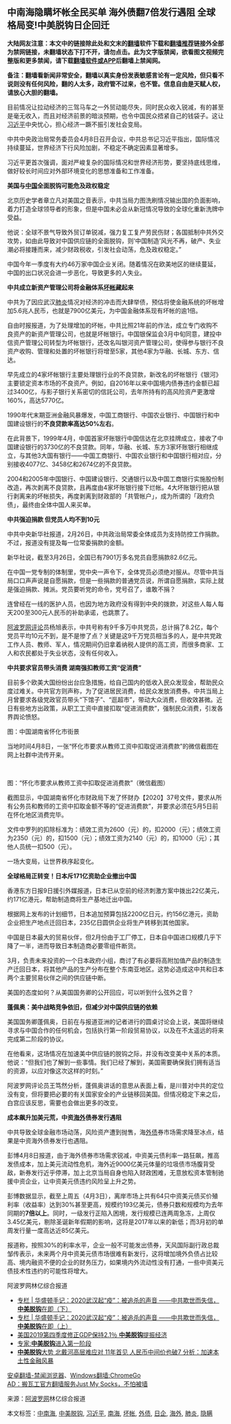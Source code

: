  <h2>中南海隐瞒坏帐全民买单 海外债翻7倍发行遇阻 全球格局变!中美脱钩日企回迁</h2> <p class="notice"><b>大陆网友注意：本文中的链接除此处和文末的<a href="https://github.com/bannedbook/fanqiang" >翻墙</a>软件下载和<a href="https://github.com/killgcd/justmysocks/blob/master/README.md">翻墙推荐</a>链接外全部为禁网链接，未翻墙状态下打不开，请勿点击。此为文字版禁闻，欲看图文视频完整版和更多禁闻，请下载<a href="https://github.com/bannedbook/fanqiang">翻墙软件或APP</a>后翻墙上禁闻网。</p><p>备注：翻墙看新闻非常安全，翻墙以真实身份发表敏感言论有一定风险，但只看不说则没有任何风险，翻的人太多，政府管不过来，也不管。信息自由是天赋人权，请放心大胆的翻墙。</b></p>  <div class="entry"> <p id="conimg">目前情况让拉动经济的三驾马车之一外贸动能尽失，同时民众收入锐减，有的甚至是毫无收入，而且对经济前景的暗淡预期，也令中国民众捂紧自己的钱袋子。这让<a href="https://www.bannedbook.org/bnews/tag/%e4%b9%a0%e8%bf%91%e5%b9%b3/" class="st_tag internal_tag" rel="tag" title="标签 习近平 下的日志">习近平</a>中央忧心，担心经济一蹶不振引发社会变局。</p> <p>中共中央政治局常务委员会4月8日召开会议，中共总书记习近平指出，国际情况持续蔓延，世界经济下行风险加剧，不稳定不确定因素显著增多。</p> <p>习近平更首次强调，面对严峻复杂的国际情况和世界经济形势，要坚持底线思维，做好较长时间应对外部环境变化的思想准备和工作准备。</p> <p><strong>美国与<span class='wp_keywordlink_affiliate'><a href="https://www.bannedbook.org/" title="中国" target="_blank">中国</a></span>全面脱钩可能危及政权稳定</strong></p> <p>北京历史学者章立凡对美国之音表示，中共当局力图洗刷情况输出国的负面影响，着力打造全球领导者的形象，但是中国未必会从新冠情况导致的全球化重新洗牌中受益。</p> <p>他说：全球不景气导致外贸订单锐减，强力复工复产劳民伤财；各国抵制中共外交攻势，如由此导致对中国供应链的全面脱钩，则‘中国制造’风光不再，破产、失业潮必将接踵而来，减少财政税收，引发社会动荡，危及政权稳定。”</p> <p>中国今年一季度有大约46万家中国企业关闭。随着情况在欧美地区的继续蔓延，中国的出口状况会进一步恶化，导致更多的人失业。</p> <p><strong>中共成立新资产管理公司将金融体系<a href="https://www.bannedbook.org/bnews/tag/%E5%9D%8F%E5%B8%90/" class="st_tag internal_tag" rel="tag" title="标签 坏帐 下的日志">坏帐</a>藏起来</strong></p> <p>中共为了因应武汉<a href="https://www.bannedbook.org/bnews/tag/%e8%82%ba%e7%82%8e/" class="st_tag internal_tag" rel="tag" title="标签 肺炎 下的日志">肺炎</a>情况对经济的冲击而大肆举债，预估将使金融系统的坏帐增加5.6兆人民币，也就是7900亿美元，为中国金融体系现有坏帐的逾1倍。</p> <p>自由时报报道，为了处理增加的坏帐，中共比照21年前的作法，成立专门收购不良资产的新资产管理公司，也就是坏帐银行。中国银保监会3月中旬同意，建投中信资产管理公司转型为坏帐银行，还改名叫银河资产管理公司，使得参与银行不良资产收购、管理和处置的坏帐银行将增至5家，其他4家为华融、长城、东方、信达。</p> <p>早先成立的4家坏帐银行主要处理银行业的不良贷款，新改名的坏帐银行《银河》主要锁定资本市场的不良资产。例如，自2016年以来中国境内债券违约金额已超过3400亿，与影子银行关系密切的信託公司，去年所持有的高风险资产更激增160%，高达5770亿。</p>  <p>1990年代末期亚洲金融风暴爆发，中国工商银行、中国农业银行、中国银行和中国建设银行的<strong>不良贷款率高达50%左右</strong>。</p> <p>在此背景下，1999年4月，中国首家坏账银行中国信达在北京挂牌成立，接收了中国建设银行的3730亿的不良贷款。同年，华融、长城、东方3家坏账银行相继成立，与其他3大国有银行——中国工商银行、中国农业银行和中国银行相对应，分别接收4077亿、3458亿和2674亿的不良贷款。</p> <p>2004和2005年中国银行、中国建设银行、交通银行以及中国工商银行实施股份制改造，再次剥离不良贷款，且再度由4家坏账银行接下烂帐。4大坏账银行把从银行剥离来的坏帐损失，再度剥离到财政部的「共管帐户」，成为所谓的「政府负债」，最终由全体中国人来买单。</p> <p><strong>中共强迫捐款 但党员人均不到10元</strong></p> <p>中共中央新华社报道，2月26日，中共政治局常委全体成员为支持防控工作捐款。不过，报道没有提及每一位常委捐款的金额。</p> <p>新华社说，截至3月26日，全国已有7901万多名党员自愿捐款82.6亿元。</p> <p>在中国一党专制的体制里，党中央一声令下，全体党员必须绝对服从。尽管中共当局口口声声说是自愿捐款，但是一些捐款的普通党员说，所谓自愿捐款，实际上就是强迫捐款、摊派。党员要听党的命令，党号召了，谁敢不捐？</p> <p>连曾经在一线的医护人员，也因为地方政府没有得到中央的拨款，对这些人每人每天200至300元人民币的补助承诺，也跳票了。</p> <p><span class='wp_keywordlink_affiliate'><a href="https://www.aboluowang.com/" title="阿波罗网" target="_blank">阿波罗网</a></span><span class='wp_keywordlink_affiliate'><a href="https://www.bannedbook.org/bnews/comments/" title="新闻评论" target="_blank">评论</a></span>员杨旭表示，中共号称有9千多万中共党员，总计捐了8.2亿，每个党员平均10元不到，是不是惨了点？关键是这9千万党员相当多的人，是中共党政工作人员、教师、军人，情况期间仍旧拿着纳税人提供的高工资，而很多商家、工人和农民都处于失业状态，没有任何收入。</p> <p><strong>中共要求官员带头消费 湖南强扣教师工资“促消费”</strong></p> <p>目前多个欧美大国纷纷出台应急措施，给自己国内的低收入民众发现金，帮助民众度过难关。中共官方则声称，为了促进居民消费，给民众发放消费券。中共当局上月曾要求各级党政官员带头“下馆子”、“逛超市”，带动大众消费，但收效甚微。近日有些地方出政策，从职工工资中直接扣取“促进消费款”，强制民众消费，引发各界舆论愤怒。</p>  <p>图：中国湖南省怀化市街景</p> <p>当地时间4月8日，一张“怀化市要求从教师工资中扣取促进消费款”的微信截图在网上社群中流传开来。</p> <p>&nbsp;</p> <p>图：“怀化市要求从教师工资中扣取促进消费款”（微信截图）</p> <p>截图显示，中国湖南省怀化市财政局下发了怀财办【2020】37号文件，要求从所有公务员和教师的工资中扣取金额不等的“促进消费款”，并要求必须在5月5日前在怀化地区消费完毕。</p> <p>文件中罗列的扣除标准为：绩效工资为2600（元）的，扣2000（元）；绩效工资为2350（元）的，扣1500（元）；绩效工资为2140（元）的，扣1000（元）；其他人员统一扣500（元）。</p> <p>一场大变局，让世界秩序起变化。</p> <p><strong>全球格局正转变！日本斥171亿资助企业撤出中国</strong></p> <p>香港东方日报9日援引外媒报道，日本已从空前的经济刺激方案中拨出22亿美元，约171亿港元，帮助制造商将生产基地迁出中国。</p> <p>根据网上发布的计划细节，日本追加预算包括2200亿日元，约156亿港元，资助企业把生产地点迁回日本，235亿日圆供企业将生产转移到其他国家。</p> <p>中国是日本最大的贸易伙伴，但2月份由于工厂停工，日本自中国进口规模几乎下降了一半，进而导致日本制造商必要零组件断货。</p>  <p>3月，负责未来投资的一个日本政府小组，商讨了有必要将高附加值产品的制造生产迁回日本，将其他产品的生产分布在整个东南亚地区。这势必造成这中共和日本两个主要贸易伙伴之间的供应链中断。</p> <p>美国的态度如何？从美国国务卿的公开回应，可以听到什么弦外之音？</p> <p><strong>蓬佩奥：美中战略竞争依旧，但减少对中国供应链的依赖</strong></p> <p>美国国务卿蓬佩奥，日前在与报道亚洲的记者进行的圆桌讨论会上说，美国将继续寻求与中国合作的任何机会，包括执行第一阶段贸易协议，以及在不太遥远的将来完成第二阶段的协议。</p> <p>在他看来，这场情况在加速美中供应链的脱钩之际，并没有改变美中关系的本质。他说：“但我们也了解到一些事情。我们已经了解到，美国需要确保我们拥有适当的资源，以应对像这次这样的时刻。”</p> <p>阿波罗网评论员王笃然分析，蓬佩奥讲话的意思从表面上看，是川普对中共的定位没有变，但将要把必要的有关国家安全的产业链移回美国。但情况稳定下来之后，白宫应该反思，需要也会做出更多的改变。</p> <p><strong>成本飙升加美元荒，中资<a href="https://www.bannedbook.org/bnews/tag/%E6%B5%B7%E5%A4%96/" class="st_tag internal_tag" rel="tag" title="标签 海外 下的日志">海外</a>债券发行遇阻</strong></p> <p>中共导致全球金融市场动荡，风险资产遭到抛售，海<a href="https://www.bannedbook.org/bnews/tag/%E5%A4%96%E5%80%BA/" class="st_tag internal_tag" rel="tag" title="标签 外债 下的日志">外债</a>券市场需求降至冰点，结果是中资海外债券发行也遇阻。</p> <p>彭博4月8日报道，由于海外债券市场需求锐减，中资美元债利率一路狂飙，推高发债成本，加上美元流动性危机，海外近9000亿美元体量的垃圾债市场腹背受敌，新券发行近乎停滞，加上北京当局自身也陷入财政困难，无意放松资本管制驰援中资企业，让中资美元债违约风险呈上升之势。</p> <p>彭博数据显示，截至上周五（4月3日），离岸市场上共有64只中资美元债买价殖利率（收益率）达到30%甚至更高，规模约193亿美元，债券只数和规模均为去年同期的<strong>7倍以上</strong>。同时，一级发行正陷入困境，发行规模已连两周急冻，上周仅3.45亿美元，剔除圣诞新年假期的影响，这将是2017年以来的新低；而3月初的单周发行量一度高达近85亿美元。</p> <p>报道称，按照30%的利率水平，企业一般不可能发出债券，天风国际副行政总裁邹传表示，未来两个月中资美元债市场很难有新发行，这将增加境外负债占比较高、境内融资不便的企业的财务压力，如果境内外流动性没有打通，一些中资美元债技术性违约的可能性将增大。</p>  <p>阿波罗网林亿综合报道</p> <ul class='op-related-articles' title='相关阅读'> <li><a href='https://www.bannedbook.org/bnews/ssgc/20200317/1294831.html' target='_blank'>专栏 | 华盛顿手记：2020武汉起“疫”：被追杀的声音 ——中共欺世而失信，<b>中美脱钩</b>在即（下）</a></li> <li><a href='https://www.bannedbook.org/bnews/ssgc/20200311/1291767.html' target='_blank'>专栏 | 华盛顿手记：2020武汉起“疫”：被追杀的声音 ——中共欺世而失信，<b>中美脱钩</b>在即（上）</a></li> <li><a href='https://www.bannedbook.org/bnews/comments/20200228/1284809.html' target='_blank'>美国2019第四季度修正GDP保持2.1％ <b>中美脱钩</b>提振经济</a></li> <li><a href='https://www.bannedbook.org/bnews/worldnews/usa/20191213/1240206.html' target='_blank'>专家:<b>中美脱钩</b>进入第一阶段</a></li> <li><a href='https://www.bannedbook.org/bnews/topimagenews/20190808/1171619.html' target='_blank'><b>中美脱钩</b>大势 北戴河高层难应对 11年首见 人民币中间价也破7 分析：加速本土性金融风暴</a></li> </ul> <div class="texttj"> <a href="https://github.com/bannedbook/fanqiang/wiki/%E5%AE%89%E5%8D%93%E7%BF%BB%E5%A2%99-%E7%A6%81%E9%97%BB%E6%B5%8F%E8%A7%88%E5%99%A8" target="_blank">安卓翻墙-禁闻浏览器</a>、<a href="https://github.com/bannedbook/fanqiang/wiki/Chrome%E4%B8%80%E9%94%AE%E7%BF%BB%E5%A2%99%E5%8C%85" target="_blank">Windows翻墙:ChromeGo</a><br/> <a href="https://github.com/killgcd/justmysocks/blob/master/README.md" target="_blank">AD：搬瓦工官方翻墙服务Just My Socks，不怕被墙</a> </div><p> 来源：<a href="https://www.aboluowang.com/2020/0409/1434535.html" target="_blank">阿波罗网</a>林亿综合报道 </p><a name='sharetosocial'></a>           </div><!--END ENTRY--> <div class="postfooter"> <div>本文标签：<a href="https://www.bannedbook.org/bnews/tag/%e4%b8%ad%e5%8d%97%e6%b5%b7/" rel="tag">中南海</a>, <a href="https://www.bannedbook.org/bnews/tag/%e4%b8%ad%e7%be%8e%e8%84%b1%e9%92%a9/" rel="tag">中美脱钩</a>, <a href="https://www.bannedbook.org/bnews/tag/%e4%b9%a0%e8%bf%91%e5%b9%b3/" rel="tag">习近平</a>, <a href="https://www.bannedbook.org/bnews/tag/%e5%8d%97%e6%b5%b7/" rel="tag">南海</a>, <a href="https://www.bannedbook.org/bnews/tag/%E5%9D%8F%E5%B8%90/" rel="tag">坏帐</a>, <a href="https://www.bannedbook.org/bnews/tag/%E5%A4%96%E5%80%BA/" rel="tag">外债</a>, <a href="https://www.bannedbook.org/bnews/tag/%E6%97%A5%E4%BC%81/" rel="tag">日企</a>, <a href="https://www.bannedbook.org/bnews/tag/%E6%B5%B7%E5%A4%96/" rel="tag">海外</a>, <a href="https://www.bannedbook.org/bnews/tag/%e8%82%ba%e7%82%8e/" rel="tag">肺炎</a>, <a href="https://www.bannedbook.org/bnews/tag/%E9%9A%90%E7%9E%92/" rel="tag">隐瞒</a></div>  </div><!--END POSTFOOTER--> 